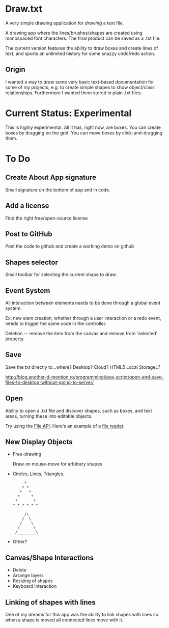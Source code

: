 Draw.txt
========

A very simple drawing application for *drawing* a text file.

A drawing app where the lines/brushes/shapes are created using monospaced font 
characters. The final product can be saved as a .txt file.

The current version features the ability to draw boxes and create lines of text,
and sports an unlimited history for some snazzy undo/redo action.

Origin
------

I wanted a way to *draw* some very basic text-based documentation for some
of my projects; e.g. to create simple shapes to show object/class relationships.
Furthermore I wanted them stored in plain .txt files.

Current Status: Experimental
============================

This is highly experimental. All it has, right now, are boxes. You can create
boxes by dragging on the grid. You can move boxes by click-and-dragging them.

To Do
=====

Create About App signature
--------------------------

Small signature on the bottom of app and in code.

Add a license
--------------

Find the right free/open-source license

Post to GitHub
--------------

Post the code to github and create a working demo on github

Shapes selector
---------------

Small toolbar for selecting the current shape to draw.

Event System
------------

All interaction between elements needs to be done through a global event system.

Ex: new elem creation, whether through a user interaction or a redo event, needs
to trigger the same code in the controller.

Deletion -- remove the item from the canvas and remove from 'selected' property.

Save
----

Save the txt directly to...where? Desktop? Cloud? HTML5 Local StorageL?

http://blog.another-d-mention.ro/programming/java-script/open-and-save-files-to-desktop-without-going-to-server/

Open
----

Ability to open a .txt file and discover shapes, such as boxes, and text areas,
turning these into editable objects.

Try using the [File API](http://www.w3.org/TR/FileAPI/). 
Here's an example of a [file reader](http://www.w3.org/TR/FileAPI/#dfn-filereader).

New Display Objects
-------------------

*   Free-drawing

    Draw on mouse-move for arbitrary shapes

*   Circles, Lines, Triangles.

             *
            * *
           *   *
          *     *
         *       *
        * * * * * *

             /\
            /  \
           /    \
          /      \
         /________\

*   Other?

Canvas/Shape Interactions
-------------------------

*   Delete
*   Arrange layers
*   Resizing of shapes
*   Keyboard interaction

Linking of shapes with lines
----------------------------

One of my dreams for this app was the ability to link shapes with lines so when
a shape is moved all connected lines move with it.
